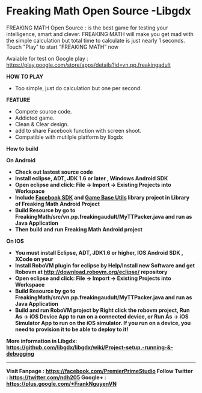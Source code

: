 Freaking Math Open Source -Libgdx
============
FREAKING MATH Open Source : is the best game for testing your intelligence, smart and clever.
FREAKING MATH will make you get mad with the simple calculation but total time to calculate is just nearly 1 seconds.
Touch "Play" to start “FREAKING MATH” now

Avaiable for test on Google play : 
https://play.google.com/store/apps/details?id=vn.pp.freakingadult


<b>HOW TO PLAY</b>
- Too simple, just do calculation but one per second.

<b>FEATURE</b>
- Compete source code.
- Addicted game.
- Clean & Clear design.
- add to share Facebook function with screen shoot.
- Compatible with mutilple platform by libgdx
 
<b>How to build<b>

On Android 
- Check out lastest source code
- Install eclipse, ADT, JDK 1.6 or later , Windows Android SDK
- Open eclipse and click: File -> Import -> Existing Projects into Workspace
- Include <a href = "https://developers.facebook.com/docs/android/">Facebook SDK</a> and  <a href="https://developers.google.com/games/services/android/quickstart#step_4_test_your_game">Game Base Utils</a> library project in Library of Freaking Math Android Project 
- Build Resource by go to FreakingMath/src/vn.pp.freakingaudult/MyTTPacker.java and run as Java Application
- Then build and run Freaking Math Android project

On IOS
- You must install Eclipse, ADT, JDK1.6 or higher, IOS Android SDK , XCode on your 
- Install RoboVM plugin for eclipse by Help/Install new Software and get Robovm at http://download.robovm.org/eclipse/ repository
- Open eclipse and click: File -> Import -> Existing Projects into Workspace
- Build Resource by go to FreakingMath/src/vn.pp.freakingaudult/MyTTPacker.java and run as Java Application
- Build and run RoboVM project by Right click the robovm project, Run As -> iOS Device App to run on a connected device, or Run As -> iOS Simulator App to run on the iOS simulator. If you run on a device, you need to provision it to be able to deploy to it! 

More information in Libgdx: 
https://github.com/libgdx/libgdx/wiki/Project-setup,-running-&-debugging

----
Visit Fanpage    : https://facebook.com/PremierPrimeStudio
Follow Twitter   : https://twitter.com/ndh205
Google+          : https://plus.google.com/+FrankNguyenVN
